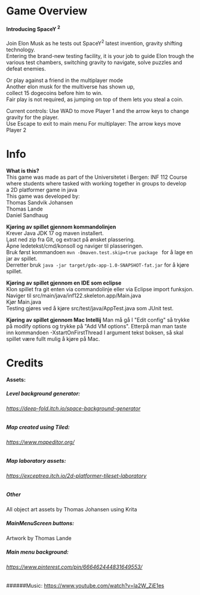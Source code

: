 # Game Overview 

#### Introducing SpaceY <sup>2</sup>  
Join Elon Musk as he tests out SpaceY<sup>2</sup> latest invention, gravity shifting technology.  
Entering the brand-new testing facility, it is your job to guide Elon trough the various test chambers, switching gravity to navigate, solve puzzles and defeat enemies. 

Or play against a friend in the multiplayer mode  
Another elon musk for the multiverse has shown up,  
collect 15 dogecoins before him to win.  
Fair play is not required, as jumping on top of them lets you steal a coin.  
   
Current controls: Use WAD to move Player 1 and the arrow keys to change gravity for the player.  
Use Escape to exit to main menu 
For multiplayer: The arrow keys move Player 2



# Info 

**What is this?**  
This game was made as part of the Universitetet i Bergen: INF 112 Course  
where students where tasked with working together in groups to develop  
a 2D platformer game in java  
This game was developed by:  
Thomas Sandvik Johansen  
Thomas Lande  
Daniel Sandhaug  



**Kjøring av spillet gjennom kommandolinjen**  
Krever Java JDK 17 og maven installert.  
Last ned zip fra Git, og extract på ønsket plassering.  
Åpne ledetekst/cmd/konsoll og naviger til plasseringen.  
Bruk først kommandoen `mvn -Dmaven.test.skip=true package ` for å lage en jar av spillet.  
Derretter bruk `java -jar target/gdx-app-1.0-SNAPSHOT-fat.jar` for å kjøre spillet.  
  
**Kjøring av spillet gjennom en IDE som eclipse**   
Klon spillet fra git enten via commandolinje eller via Eclipse import funksjon.   
Naviger til src/main/java/inf122.skeleton.app/Main.java   
Kjør Main.java      
Testing gjøres ved å kjøre src/test/java/AppTest.java som JUnit test.   

**Kjøring av spillet gjennom Mac Intellij**
Man må gå I "Edit config" så trykke på modify options og trykke på "Add VM options". Etterpå man man taste inn kommandoen
-XstartOnFirstThread I argument tekst boksen, så skal spillet være fullt mulig å kjøre på Mac.

# Credits

#### Assets:
##### Level background generator:
###### *https://deep-fold.itch.io/space-background-generator*

##### Map created using Tiled:
###### *https://www.mapeditor.org/*

##### Map laboratory assets:
###### *https://exceptrea.itch.io/2d-platformer-tileset-laboratory*

##### Other  
All object art assets by Thomas Johansen using Krita

##### MainMenuScreen buttons:  
Artwork by Thomas Lande

##### Main menu background:
###### https://www.pinterest.com/pin/666462444831649553/
######Music: https://www.youtube.com/watch?v=la2W_ZiE1es

